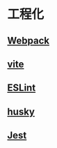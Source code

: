 # 工程化

## [Webpack](./Webpack/README.md)

## [vite](./vite/README.md)

## [ESLint](./ESLint/README.md)

## [husky](./husky/README.md)

## [Jest](./Jest/README.md)
